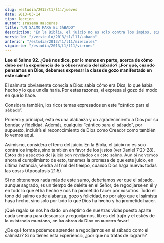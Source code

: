 ```yaml
---
slug: /estudia/2013/t1/l11/jueves
date: 2013-03-14
tipo: leccion
author: Irasema Balderas
title: "UN SALMO PARA EL SÁBADO"
description: "En la Biblia, el juicio no es solo contra los impíos, sino también en favor de  los justos.Aun si no vemos ahora el cumplimiento de esto, tenemos la promesa de  que este juicio, en última instancia, vendrá al final del tiempo, cuando Dios  haga nuevas todas las cosas"
versiculo: "/versiculo/2013/t1/l11/sabado"
anterior: "/estudia/2013/t1/l11/miercoles"
siguiente: "/estudia/2013/t1/l11/viernes"
---
```


**Lee el Salmo 92. ¿Qué nos dice, por lo menos en parte, acerca de cómo debe ser la experiencia de la observancia del sábado? ¿Por qué, cuando pensamos en Dios, debemos expresar la clase de gozo manifestado en este salmo?**

El salmista obviamente conocía a Dios: sabía cómo era Dios, lo que había hecho y lo que un día haría. Por estas razones, él expresa el gozo del modo en que lo hace.

Considera también, los ricos temas expresados en este “cántico para el sábado”.

Primero y principal, esta es una alabanza y un agradecimiento a Dios por su bondad y fidelidad. Además, cualquier “cántico para el sábado”, por supuesto, incluiría el reconocimiento de Dios como Creador como también lo vemos aquí.

Asimismo, considera el tema del juicio. En la Biblia, el juicio no es solo contra los impíos, sino también en favor de los justos (ver Daniel 7:20-28). Estos dos aspectos del juicio son revelados en este salmo. Aun si no vemos ahora el cumplimiento de esto, tenemos la promesa de que este juicio, en última instancia, vendrá al final del tiempo, cuando Dios haga nuevas todas las cosas (Apocalipsis 21:5).

Si no obtenemos nada más de este salmo, deberíamos ver que el sábado, aunque sagrado, es un tiempo de deleite en el Señor, de regocijarse en él y en todo lo que él ha hecho y nos ha prometido hacer por nosotros. Todo el tono del salmo es de alabanza, gozo y felicidad, no por algo que el salmista haya hecho, sino solo por todo lo que Dios ha hecho y ha prometido hacer.

¡Qué regalo se nos ha dado, un séptimo de nuestras vidas puesto aparte cada semana para descansar y regocijarnos, libres del trajín y el estrés de la existencia mundana, en las obras de Dios en nuestro favor!

¿De qué forma podemos aprender a regocijarnos en el sábado como el salmista? Si no tienes esta experiencia, ¿por qué no tratas de lograrla?
